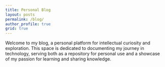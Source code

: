 ```yaml
---
title: Personal Blog
layout: posts
permalink: /blog/
author_profile: true
grid: true
---
```

Welcome to my blog, a personal platform for intellectual curiosity and exploration. This space is dedicated to documenting my journey in technology, serving both as a repository for personal use and a showcase of my passion for learning and sharing knowledge.